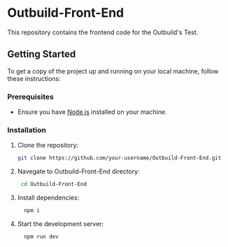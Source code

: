 # Outbuild-Front-End

This repository contains the frontend code for the Outbuild's Test.

## Getting Started

To get a copy of the project up and running on your local machine, follow these instructions:

### Prerequisites

- Ensure you have [Node.js](https://nodejs.org/) installed on your machine.

### Installation

1. Clone the repository:
   ```bash
   git clone https://github.com/your-username/Outbuild-Front-End.git
    ```
   
2. Navegate to Outbuild-Front-End directory:
    ```bash
     cd Outbuild-Front-End
     ```
3. Install dependencies:
    ```bash
      npm i
     ```
4. Start the development server:
    ```bash
      npm run dev
     ```
